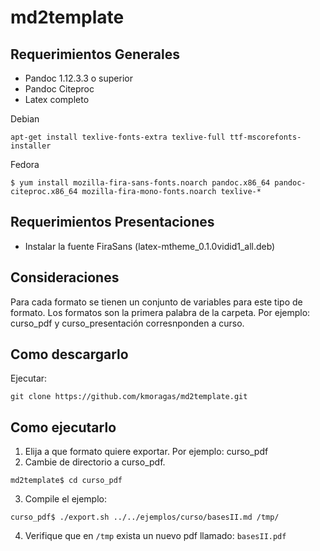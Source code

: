 # md2template

## Requerimientos Generales

- Pandoc 1.12.3.3 o superior
- Pandoc Citeproc
- Latex completo

Debian
```
apt-get install texlive-fonts-extra texlive-full ttf-mscorefonts-installer
```

Fedora
```
$ yum install mozilla-fira-sans-fonts.noarch pandoc.x86_64 pandoc-citeproc.x86_64 mozilla-fira-mono-fonts.noarch texlive-*
```

## Requerimientos Presentaciones

- Instalar la fuente FiraSans (latex-mtheme_0.1.0vidid1_all.deb)

## Consideraciones

Para cada formato se tienen un conjunto de variables para este tipo de formato. Los formatos son la primera palabra de la carpeta. Por ejemplo: curso_pdf y curso_presentación corresnponden a curso. 

## Como descargarlo

Ejecutar:

```
git clone https://github.com/kmoragas/md2template.git
```


## Como ejecutarlo

1. Elija a que formato quiere exportar. Por ejemplo: curso_pdf
2. Cambie de directorio a curso_pdf. 
```
md2template$ cd curso_pdf
```

3. Compile el ejemplo:
```
curso_pdf$ ./export.sh ../../ejemplos/curso/basesII.md /tmp/
```

4. Verifique que en `/tmp` exista un nuevo pdf llamado: `basesII.pdf`


